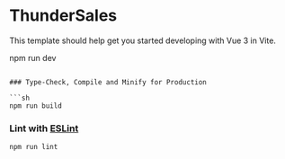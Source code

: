 # ThunderSales

This template should help get you started developing with Vue 3 in Vite.

npm run dev

````

### Type-Check, Compile and Minify for Production

```sh
npm run build
````

### Lint with [ESLint](https://eslint.org/)

```sh
npm run lint
```
